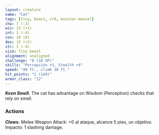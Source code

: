 ```yaml
---
layout: creature
name: "Cat"
tags: [tiny, beast, cr0, monster-manual]
cha: 7 (-2)
wis: 12 (+1)
int: 3 (-4)
con: 10 (0)
dex: 15 (+2)
str: 3 (-4)
size: Tiny beast
alignment: unaligned
challenge: "0 (10 XP)"
skills: "Percepción +3, Stealth +4"
speed: "40 ft., climb 30 ft."
hit_points: "2 (1d4)"
armor_class: "12"
---
```


***Keen Smell.*** The cat has advantage on Wisdom (Perception) checks that rely on smell.

### Actions

***Claws.*** Melee Weapon Attack: +0 al ataque, alcance 5 pies, un objetivo. Impacto: 1 slashing damage.